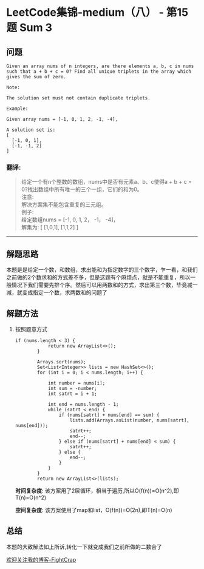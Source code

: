 # LeetCode集锦-medium（八） - 第15题 Sum 3

## 问题

```
Given an array nums of n integers, are there elements a, b, c in nums such that a + b + c = 0? Find all unique triplets in the array which gives the sum of zero.

Note:

The solution set must not contain duplicate triplets.

Example:

Given array nums = [-1, 0, 1, 2, -1, -4],

A solution set is:
[
  [-1, 0, 1],
  [-1, -1, 2]
]
```
### 翻译:
>给定一个有n个整数的数组，nums中是否有元素a、b、c使得a + b + c = 0?找出数组中所有唯一的三个一组，它们的和为0。  
> 注意:  
> 解决方案集不能包含重复的三元组。  
> 例子:  
> 给定数组nums = [-1, 0, 1, 2， -1， -4]，  
> 解集为:
> [
> [1,0,1],
> [1,1,2]
> ]   
---
## 解题思路
本题是是给定一个数，和数组，求出能和为指定数字的三个数字，乍一看，和我们之前做的2个数求和的方式差不多，但是这题有个麻烦点，就是不能重复，所以一般情况下我们需要先排个序。然后可以用两数和的方式，求出第三个数，毕竟减一减，就变成指定一个数，求两数和的问题了
## 解题方法
1. 按照题意方式
    ```
    if (nums.length < 3) {
                return new ArrayList<>();
            }
    
            Arrays.sort(nums);
            Set<List<Integer>> lists = new HashSet<>();
            for (int i = 0; i < nums.length; i++) {
    
                int number = nums[i];
                int sum = -number;
                int satrt = i + 1;
    
                int end = nums.length - 1;
                while (satrt < end) {
                    if (nums[satrt] + nums[end] == sum) {
                        lists.add(Arrays.asList(number, nums[satrt], nums[end]));
                        satrt++;
                        end--;
                    } else if (nums[satrt] + nums[end] < sum) {
                        satrt++;
                    } else {
                        end--;
                    }
                }
            }
            return new ArrayList<>(lists);
    ```
    __时间复杂度__:
    该方案用了2层循环，相当于遍历,所以O(f(n))=O(n^2),即T(n)=O(n^2)

    __空间复杂度__:
    该方案使用了map和list，O(f(n))=O(2n),即T(n)=O(n)


## 总结
本题的大致解法如上所诉,转化一下就变成我们之前所做的二数合了


[欢迎关注我的博客-FightCrap](https://fightcrap.github.io/)